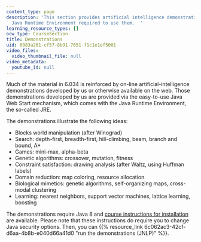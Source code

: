 ```yaml
---
content_type: page
description: 'This section provides artificial intelligence demonstrations and the
  Java Runtime Environment required to use them.  '
learning_resource_types: []
ocw_type: CourseSection
title: Demonstrations
uid: 6083a261-cf57-8b91-7651-f1c1e1ef5001
video_files:
  video_thumbnail_file: null
video_metadata:
  youtube_id: null
---
```


Much of the material in 6.034 is reinforced by on-line artificial-intelligence demonstrations developed by us or otherwise available on the web. Those demonstrations developed by us are provided via the easy-to-use Java Web Start mechanism, which comes with the Java Runtime Environment, the so-called JRE.

The demonstrations illustrate the following ideas:

*   Blocks world manipulation (after Winograd)
*   Search: depth-first, breadth-first, hill-climbing, beam, branch and bound, A\*
*   Games: mini-max, alpha-beta
*   Genetic algorithms: crossover, mutation, fitness
*   Constraint satisfaction: drawing analysis (after Waltz, using Huffman labels)
*   Domain reduction: map coloring, resource allocation
*   Biological mimetics: genetic algorithms, self-organizing maps, cross-modal clustering
*   Learning: nearest neighbors, support vector machines, lattice learning, boosting

The demonstrations require Java 8 and [course instructions for installation](https://ai6034.mit.edu/wiki/index.php?title=Demonstrations) are available. Please note that these instructions do require you to change Java security options. Then, you can {{% resource_link 6c062ac3-42cf-d6aa-4b8b-e040d66a41d0 "run the demonstrations (JNLP)" %}}.